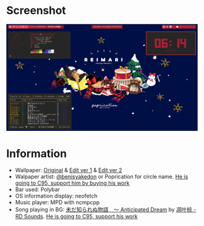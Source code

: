 # Screenshot
![ReiMari Christmas Poprication 2018](https://github.com/Banbeucmas/banbeucmas-dotfiles/raw/master/Screenshot/Screenshot_2018-12-22_06-14-21.png)

# Information
* Wallpaper: [Original](https://github.com/Banbeucmas/banbeucmas-dotfiles/blob/master/Wallpapers/ReiMari_Poprication_Original.png) & [Edit ver 1](https://github.com/Banbeucmas/banbeucmas-dotfiles/blob/master/Wallpapers/ReiMari_Poprication_Wallpaper.png) & [Edit ver 2](https://github.com/Banbeucmas/banbeucmas-dotfiles/blob/master/Wallpapers/ReiMari_Poprication_Wallpaper_with_ribbons.png)
* Walpaper artist: [@benisyakedon](https://twitter.com/benisyakedon) or Poprication for circle name. [He is going to C95, support him by buying his work](https://twitter.com/benisyakedon/status/1071224990022852609)
* Bar used: Polybar
* OS information display: neofetch
* Music player: MPD with ncmpcpp
* Song playing in BG: [未だ知られぬ物語　～ Anticipated Dream](https://www.youtube.com/watch?v=nK7k7tcwMnE) by [凋叶棕 - RD Sounds](https://twitter.com/rdwithleaf). [He is going to C95, support his work](https://twitter.com/rdwithleaf/status/1073587171993374721)
